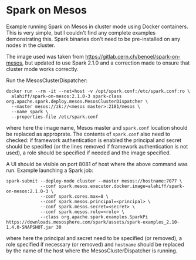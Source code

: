 # Spark on Mesos
Example running Spark on Mesos in cluster mode using Docker containers. This is very simple, but I couldn't find any complete examples demonstrating this. Spark binaries don't need to be pre-installed on any nodes in the cluster.

The image used was taken from https://gitlab.cern.ch/benoel/spark-on-mesos, but updated to use Spark 2.1.0 and a correction made to ensure that cluster mode works correctly.

Run the MesosClusterDispatcher:
```
docker run --rm -it --net=host -v /opt/spark.conf:/etc/spark.conf:ro \
  alahiff/spark-on-mesos:2.1.0-3 spark-class org.apache.spark.deploy.mesos.MesosClusterDispatcher \
  --master mesos://zk://<mesos master>:2181/mesos \
  --name spark \
  --properties-file /etc/spark.conf
  ```
where here the image name, Mesos master and `spark.conf` location should be replaced as approprate. The contents of `spark.conf` also need to checked: if framework authentication is enabled the principal and secret should be specifed (or the lines removed if framework authentication is not used), a role should be specified if needed and the image specified.

A UI should be visible on port 8081 of host where the above command was run. Example launching a Spark job:
```
spark-submit --deploy-mode cluster --master mesos://hostname:7077 \
             --conf spark.mesos.executor.docker.image=alahiff/spark-on-mesos:2.1.0-3 \
             --conf spark.cores.max=8 \
             --conf spark.mesos.principal=<principal> \
             --conf spark.mesos.secret=<secret> \
             --conf spark.mesos.role=<role> \
             --class org.apache.spark.examples.SparkPi https://downloads.mesosphere.com/spark/assets/spark-examples_2.10-1.4.0-SNAPSHOT.jar 30
```
where here the principal and secret need to be specified (or removed), a role specified if necessary (or removed) and `hostname` should be replaced by the name of the host where the MesosClusterDispatcher is running.
